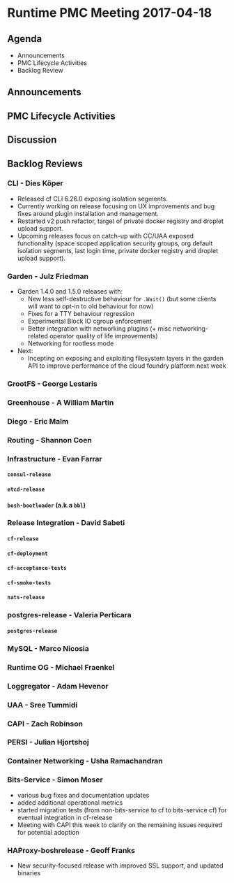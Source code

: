 # Runtime PMC Meeting 2017-04-18

## Agenda

* Announcements
* PMC Lifecycle Activities
* Backlog Review

## Announcements


## PMC Lifecycle Activities


## Discussion


## Backlog Reviews

### CLI - Dies Köper

- Released cf CLI 6.26.0 exposing isolation segments.
- Currently working on release focusing on UX improvements and bug fixes around plugin installation and management.
- Restarted v2 push refactor, target of private docker registry and droplet upload support.
- Upcoming releases focus on catch-up with CC/UAA exposed functionality (space scoped application security groups, org default isolation segments, last login time, private docker registry and droplet upload support).

### Garden - Julz Friedman

- Garden 1.4.0 and 1.5.0 releases with:
  - New less self-destructive behaviour for `.Wait()` (but some clients will want to opt-in to old behaviour for now)
  - Fixes for a TTY behaviour regression
  - Experimental Block IO cgroup enforcement
  - Better integration with networking plugins (+ misc networking-related operator quality of life improvements)
  - Networking for rootless mode
- Next: 
  - Incepting on exposing and exploiting filesystem layers in the garden API to improve performance of the cloud foundry platform next week

### GrootFS - George Lestaris


### Greenhouse - A William Martin


### Diego - Eric Malm


### Routing - Shannon Coen


### Infrastructure - Evan Farrar

#### `consul-release`


#### `etcd-release`

#### `bosh-bootloader` (a.k.a `bbl`)

### Release Integration - David Sabeti

#### `cf-release`

#### `cf-deployment`

#### `cf-acceptance-tests`

#### `cf-smoke-tests`

#### `nats-release`

### postgres-release - Valeria Perticara

#### `postgres-release`

### MySQL - Marco Nicosia

### Runtime OG - Michael Fraenkel

### Loggregator - Adam Hevenor

### UAA - Sree Tummidi

### CAPI - Zach Robinson

### PERSI - Julian Hjortshoj

### Container Networking - Usha Ramachandran

### Bits-Service - Simon Moser

- various bug fixes and documentation updates 
- added additional operational metrics 
- started migration tests (from non-bits-service to cf to bits-service cf) for eventual integration in cf-release
- Meeting with CAPI this week to clarify on the remaining issues required for potential adoption

### HAProxy-boshrelease - Geoff Franks

- New security-focused release with improved SSL support, and updated binaries
